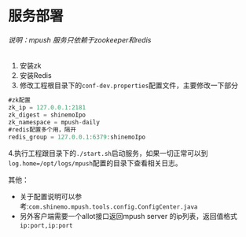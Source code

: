 # 服务部署

###### 说明：mpush 服务只依赖于zookeeper和redis

1. 安装zk
2. 安装Redis
3. 修改工程根目录下的```conf-dev.properties```配置文件，主要修改一下部分
```java
#zk配置
zk_ip = 127.0.0.1:2181
zk_digest = shinemoIpo
zk_namespace = mpush-daily
#redis配置多个用，隔开
redis_group = 127.0.0.1:6379:shinemoIpo
```
4.执行工程跟目录下的```./start.sh```启动服务，如果一切正常可以到```log.home=/opt/logs/mpush```配置的目录下查看相关日志。

其他：
* 关于配置说明可以参考:```com.shinemo.mpush.tools.config.ConfigCenter.java```
* 另外客户端需要一个allot接口返回mpush server 的ip列表，返回值格式```ip:port,ip:port```



